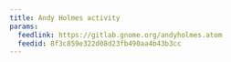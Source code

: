 ```yaml
---
title: Andy Holmes activity
params:
  feedlink: https://gitlab.gnome.org/andyholmes.atom
  feedid: 8f3c859e322d08d23fb490aa4b43b3cc
---
```

